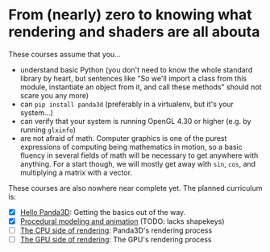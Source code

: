 From (nearly) zero to knowing what rendering and shaders are all abouta
======================================================================

These courses assume that you...
* understand basic Python (you don't need to know the whole standard
  library by heart, but sentences like "So we'll import a class from 
  this module, instantiate an object from it, and call these methods"
  should not scare you any more)
* can `pip install panda3d` (preferably in a virtualenv, but it's your
  system...)
* can verify that your system is running OpenGL 4.30 or higher (e.g. by
  running `glxinfo`)
* are not afraid of math. Computer graphics is one of the purest
  expressions of computing being mathematics in motion, so a basic
  fluency in several fields of math will be necessary to get anywhere
  with anything. For a start though, we will mostly get away with `sin`,
  `cos`, and multiplying a matrix with a vector.

These courses are also nowhere near complete yet. The planned curriculum
is:
- [X] [Hello Panda3D](hello_panda3d/hello_panda3d.md): Getting the basics out of the way.
- [X] [Procedural modeling and animation](./geometric_modeling/geometric_modeling.md) (TODO: lacks shapekeys)
- [ ] [The CPU side of rendering](./cpu_rendering/cpu_rendering.md): Panda3D's rendering process
- [ ] [The GPU side of rendering](./gpu_rendering/gpu_rendering.md): The GPU's rendering process
